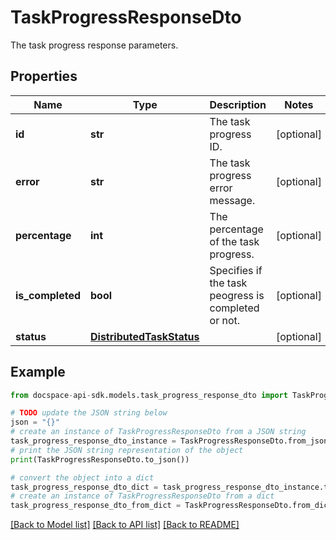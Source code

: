 # TaskProgressResponseDto
The task progress response parameters.

## Properties

Name | Type | Description | Notes
------------ | ------------- | ------------- | -------------
**id** | **str** | The task progress ID. | [optional] 
**error** | **str** | The task progress error message. | [optional] 
**percentage** | **int** | The percentage of the task progress. | [optional] 
**is_completed** | **bool** | Specifies if the task peogress is completed or not. | [optional] 
**status** | [**DistributedTaskStatus**](DistributedTaskStatus.md) |  | [optional] 

## Example

```python
from docspace-api-sdk.models.task_progress_response_dto import TaskProgressResponseDto

# TODO update the JSON string below
json = "{}"
# create an instance of TaskProgressResponseDto from a JSON string
task_progress_response_dto_instance = TaskProgressResponseDto.from_json(json)
# print the JSON string representation of the object
print(TaskProgressResponseDto.to_json())

# convert the object into a dict
task_progress_response_dto_dict = task_progress_response_dto_instance.to_dict()
# create an instance of TaskProgressResponseDto from a dict
task_progress_response_dto_from_dict = TaskProgressResponseDto.from_dict(task_progress_response_dto_dict)
```
[[Back to Model list]](../README.md#documentation-for-models) [[Back to API list]](../README.md#documentation-for-api-endpoints) [[Back to README]](../README.md)



